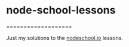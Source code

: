 # node-school-lessons
===================

Just my solutions to the [nodeschool.io](http://nodeschool.io) lessons.

